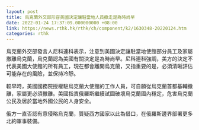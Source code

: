 ```yaml
---
layout: post
title: 烏克蘭外交部形容美國決定讓駐當地人員撤走是為時尚早
date: 2022-01-24 17:37:09.000000000 +08:00
link: https://news.rthk.hk/rthk/ch/component/k2/1630348-20220124.htm
categories: rthk
---
```


烏克蘭外交部發言人尼科連科表示，注意到美國決定讓駐當地使館部分員工及家屬撤離烏克蘭，烏克蘭認為美國有關決定是為時尚早。尼科連科強調，美方的決定不代表美國大使館的所有員工，現在都會離開烏克蘭，又指重要的是，必須清晰評估可能存在的風險，並保持冷靜。

較早時，美國國務院授權駐烏克蘭大使館的工作人員，可自願從烏克蘭首都基輔撤離，家屬更必須撤離。美國指責俄羅斯繼續試圖破壞烏克蘭國內穩定，危害烏克蘭公民及居於當地外國公民的人身安全。

俄方一直否認有意侵略烏克蘭，質疑西方國家以此為借口，在俄羅斯邊界部署更多北約軍事裝備。
